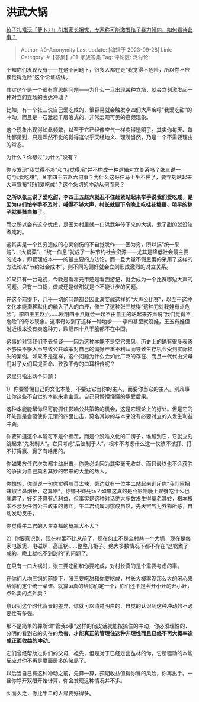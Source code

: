 # 洪武大锅
[孩子扎堆玩「萝卜刀」引发家长担忧，专家称可能激发孩子暴力倾向，如何看待此事？](https://www.zhihu.com/question/623689328/answer/3228018589)

> Author: #0-Anonymity
> Last update: [编辑于 2023-09-28]
> Link:
> Category: #【答集】/01-家族答集 
> Tag:
> 评论区:
> 泛讨论:

不知你们发现没有——在这个问题下，很多人都在走“我觉得不危险，所以你不应该觉得危险”这个论证路线。

其实这个是一个很有意思的问题——为什么一旦出现某种立场，就会立刻激发起一种对立的立场的表达冲动？

比如，有一个张三说自己爱吃咸的，很容易就会触发李四们大声疾呼“我爱吃甜”的冲动。而且是一石激起千层浪式的、非常宏观可见的高频现象。

这个现象出现得如此频繁，以至于它已经像空气一样变得透明了。其实你每天、每处都见到，只是浑然不觉的觉得这似乎天经地义、理所当然，乃是一个不需要理由的常态。

为什么？你想过“为什么”没有？

你没发现“我觉得不冷”和“ta觉得冷”并不构成一种逻辑对立关系吗？张三说一句“我爱吃甜”，关李四王五赵六何事？为什么这哥仨马上坐不住了，要立刻站起来大声宣布“我们爱吃咸”？这个急切的冲动从何而来？

**之所以张三说了爱吃甜，李四王五赵六就忍不住赶紧站起来举手说我们爱吃咸，是因为ta们怕举手不及时，喊得不够大声，村长就要下令晚上吃桂花糖藕、明早的粽子就要蘸白糖了。**

而之所以会有这个忧虑，是因为村里就一口洪武年传下来的大锅，煮了甜的就没法煮咸的。

这其实是一个贫穷造成的心灵创伤的不自觉发作——因为穷，所以搞“统一采购”、“大锅菜”、“统一作息”就成了一种节约社会资源——尤其是降低社会最主要的成本，即管理成本——的最主要的方法论。而一旦大量不假思索的采用了这样的方法论来“节约社会成本”，则不同的偏好就会立刻形成激烈的对立关系。

如果只有一台电视，今晚是看霍元甲还是看西游记，就会成为一个比赛哪边大声的问题。只有一口锅，做咸还是做甜就是个不能让步的问题。

在这个前提下，几乎一切的问题都会因此演变成这样的“大声公比赛”，以至于这种文化本能潜移默化的融入了人的血液，催生了这种张三觉得“这种刀对我娃有点危险”，李四王五赵六……欧阳四十八就会一起不由自主的站起来齐声说“我们觉得不危险”的奇妙现象。这事奇妙到了这样一种地步——李四甚至就没娃，王五有娃但附近根本没有卖这种刀，欧阳四十八干脆都不在中国。

这事的对错我们不去多谈——因为这种本能不是空穴来风，历史上的确有很多表态不够快不够大声导致公共政策对自己的偏好严重不利从而导致生存机会受到实际损失的案例。如果不是这样，这个问题为什么会如此广泛的存在、而且一代代由父母们对子女们耳提面命、孜孜不倦的口耳相传呢？

这里只指出两个问题：

1）你要警惕自己的文化本能，不要让它当你的主人，而要你当它的主人。别凡事让你这些不自觉的本能来拿主意，自己只懵懵懂懂的承受后果。

这种本能能帮你尽可能抓住影响公共策略的机会，这是它理论上的好处。但是它的坏处则是会驱使你无谓的四面出击，莫名其妙的与本来没有必要对立的人发生利益冲突。

你要知道这个本能可不是个善茬，而是个没啥文化的二愣子，谁蹭到它，它就立刻跳起来“先发制人”。它只考虑“后法制于人”，根本不考虑什么这一仗该不该打、打不打得赢、赢了有啥用的。

你如果放任它次次都主动出击，你势必会因为其实毫无收益、而且最终也不会获胜的争执为自己莫名其妙的带来的大量的敌人。

你想想，你刚说一句你觉得川菜太辣，旁边就有一位牛二站起来训斥你“我们家把辣椒当鼻烟抽，这算啥”，你嫌不嫌死ta？如果这真的是会影响晚上聚餐吃什么也就罢了，好歹还算有点利益，但事实是这种对话绝大多数发生得莫名其妙，根本根本不涉及任何公共政策的博弈，牛二君纯属习惯成自然，先天罡气为外物所感，自动发动反击。

你觉得牛二君的人生幸福的概率大不大？

2）你要意识到，现在村里不比从前了，现在何止不是全村共一个大锅，现在是每家电饭煲、电磁炉、高压锅……整整几柜子。绝大多数情况下都不存在“这锅煮了咸的，晚上就吃不到甜的”的问题了。

在只有一口大锅时，张三要吃甜和你要吃咸，对村长真的是个需要考虑的事。

在你们人均三锅的前提下，张三要吃甜和你要吃咸，村长大概率没那么大的闲心来给你们定个统一菜谱。就算ta真的给你们定一个，你们还不是会开小灶的开小灶，点外卖的点外卖？

意识到这个时代背景的差异，你就可以清楚明白的、自觉的认识到这种冲动的不必要性有多强。

那不是简单的靠所谓“管我p事“这样的俏皮话就能按捺住的冲动，你必须理性的、分明的看到它的实在的**危害，才能真正的管理住这种非理性而且已经不再大概率造成正面收益的冲动。**

它们曾经帮助过你们的父母、祖先，但是对于已经走出丛林的你，它所驱动的本能反应对你不再是赢面居多的赌局了。

以后当自己有这种冲动之前，先算一算，预期收益值得你冒的风险，你再出手。一旦你睁开双眼开始计算，你会发现这种情况并不多。

久而久之，你比牛二的人缘要好得多。